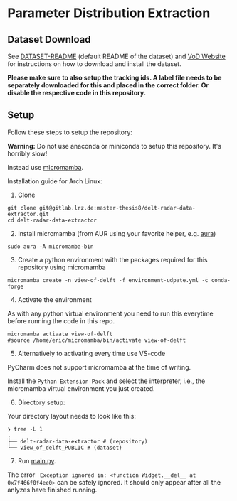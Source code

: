 # Parameter Distribution Extraction

## Dataset Download

See [DATASET-README](./DATASET-README.md) (default README of the dataset) and [VoD Website](https://intelligent-vehicles.org/datasets/view-of-delft/) for instructions on how to download and install the dataset.

**Please make sure to also setup the tracking ids. A label file needs to be separately downloaded for this and placed in the correct folder. Or disable the respective code in this repository.**

## Setup

Follow these steps to setup the repository:

**Warning:** Do not use anaconda or miniconda to setup this repository. It's horribly slow!

Instead use [micromamba](https://mamba.readthedocs.io/en/latest/user_guide/micromamba.html).

Installation guide for Arch Linux:

1. Clone

```shell
git clone git@gitlab.lrz.de:master-thesis8/delt-radar-data-extractor.git
cd delt-radar-data-extractor
```

2. Install micromamba (from AUR using your favorite helper, e.g. [aura](https://github.com/fosskers/aura))

```shell
sudo aura -A micromamba-bin
```

3. Create a python environment with the packages required for this repository using micromamba

```shell
micromamba create -n view-of-delft -f environment-udpate.yml -c conda-forge
```

4. Activate the environment 

As with any python virtual environment you need to run this everytime before running the code in this repo.

```shell
micromamba activate view-of-delft
#source /home/eric/micromamba/bin/activate view-of-delft
```

5. Alternatively to activating every time use VS-code

PyCharm does not support micromamba at the time of writing.

Install the `Python Extension Pack` and select the interpreter, i.e., the micromamba virtual environment you just created.

6. Directory setup:

Your directory layout needs to look like this:

```shell
❯ tree -L 1         
.
├── delt-radar-data-extractor # (repository)
└── view_of_delft_PUBLIC # (dataset)
```

7. Run [main.py](./extraction/main.py).

The error ``` Exception ignored in: <function Widget.__del__ at 0x7f466f0f4ee0>``` can be safely ignored. It should only appear after all the anlyzes have finished running.
